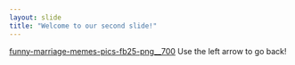 ```yaml
---
layout: slide
title: "Welcome to our second slide!"
---
```

[funny-marriage-memes-pics-fb25-png__700](https://user-images.githubusercontent.com/104693354/166126031-f3037c76-af0e-4962-8b07-da1addc99e9b.jpeg)
Use the left arrow to go back!
